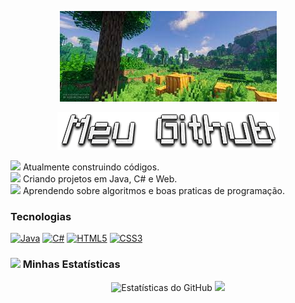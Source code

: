 <p align="center">
  <img src="Fundo.jpeg" alt="Minecraft Banner"/>
</p>

<p align="center">
  <img src="Meu-Github.png" alt="Meu Titulo"/>
</p>

<img src="https://i.imgur.com/5JpZk0a.png" width="20"> Atualmente construindo códigos.
<br>
<img src="https://i.imgur.com/wV8Q3g0.png" width="20"> Criando projetos em Java, C# e Web.
<br>
<img src="https://i.imgur.com/N5OMc17.png" width="20"> Aprendendo sobre algoritmos e boas praticas de programação.

### Tecnologias
<p align="left">
  <a href="#"><img alt="Java" src="https://img.shields.io/badge/Java-ED8B00?style=for-the-badge&logo=java&logoColor=white"></a>
  <a href="#"><img alt="C#" src="https://img.shields.io/badge/C%23-239120?style=for-the-badge&logo=c-sharp&logoColor=white"></a>
  <a href="#"><img alt="HTML5" src="https://img.shields.io/badge/HTML5-E34F26?style=for-the-badge&logo=html5&logoColor=white"></a>
  <a href="#"><img alt="CSS3" src="https://img.shields.io/badge/CSS3-1572B6?style=for-the-badge&logo=css3&logoColor=white"></a>
</p>

### <img src="https://i.imgur.com/y4s2Jh3.png" width="20"> Minhas Estatísticas

<p align="center">
  <img src="https://github-readme-stats.vercel.app/api?username=eduardo849&show_icons=true&hide_border=true&count_private=true&bg_color=624A2E&text_color=FFFFFF&title_color=7CFC00&icon_color=7CFC00" alt="Estatísticas do GitHub" />
  <img src="https://github-readme-stats.vercel.app/api/top-langs/?username=eduardo849&layout=compact&hide_border=true&bg_color=624A2E&text_color=FFFFFF&title_color=7CFC00" />
</p>
